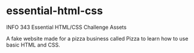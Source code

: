 essential-html-css
==================

INFO 343 Essential HTML/CSS Challenge Assets

A fake website made for a pizza business called Pizza to learn how to use basic HTML and CSS. 
